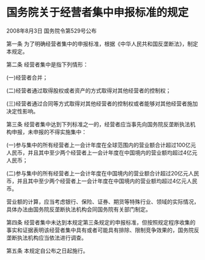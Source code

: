 # 国务院关于经营者集中申报标准的规定

2008年8月3日 国务院令第529号公布

<!-- INFO END -->

第一条 为了明确经营者集中的申报标准，根据《中华人民共和国反垄断法》，制定本规定。

第二条 经营者集中是指下列情形：

(一)经营者合并；

(二)经营者通过取得股权或者资产的方式取得对其他经营者的控制权；

(三)经营者通过合同等方式取得对其他经营者的控制权或者能够对其他经营者施加决定性影响。

第三条 经营者集中达到下列标准之一的，经营者应当事先向国务院反垄断执法机构申报，未申报的不得实施集中：

(一)参与集中的所有经营者上一会计年度在全球范围内的营业额合计超过100亿元人民币，并且其中至少两个经营者上一会计年度在中国境内的营业额均超过4亿元人民币；

(二)参与集中的所有经营者上一会计年度在中国境内的营业额合计超过20亿元人民币，并且其中至少两个经营者上一会计年度在中国境内的营业额均超过4亿元人民币。

营业额的计算，应当考虑银行、保险、证券、期货等特殊行业、领域的实际情况，具体办法由国务院反垄断执法机构会同国务院有关部门制定。

第四条 经营者集中未达到本规定第三条规定的申报标准，但按照规定程序收集的事实和证据表明该经营者集中具有或者可能具有排除、限制竞争效果的，国务院反垄断执法机构应当依法进行调查。

第五条 本规定自公布之日起施行。